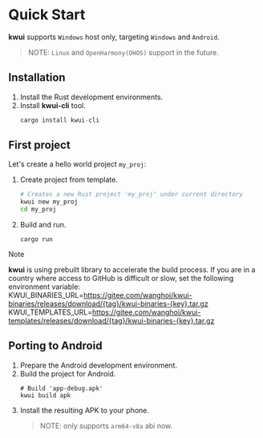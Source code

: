 # Quick Start

**kwui** supports `Windows` host only, targeting `Windows` and `Android`.
>NOTE: `Linux` and `OpenHarmony(OHOS)` support in the future.

## Installation

1. Install the Rust development environments.
2. Install **kwui-cli** tool.
    ```rust
    cargo install kwui-cli
    ```

## First project

Let's create a hello world project `my_proj`:

1. Create project from template.
    ```bash
    # Creates a new Rust project 'my_proj' under current directory
    kwui new my_proj
    cd my_proj
    ```
2. Build and run.
    ```
    cargo run
    ```
> [!NOTE]
> **kwui** is using prebuilt library to accelerate the build process.
> If you are in a country where access to GitHub is difficult or slow, set the following environment variable:
> KWUI_BINARIES_URL=https://gitee.com/wanghoi/kwui-binaries/releases/download/{tag}/kwui-binaries-{key}.tar.gz
> KWUI_TEMPLATES_URL=https://gitee.com/wanghoi/kwui-templates/releases/download/{tag}/kwui-binaries-{key}.tar.gz

## Porting to Android

1. Prepare the Android development environment.
2. Build the project for Android.
    ```
    # Build 'app-debug.apk'
    kwui build apk
    ```
3. Install the resulting APK to your phone.
    > NOTE: only supports `arm64-v8a` abi now.